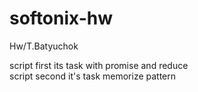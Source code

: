 # softonix-hw
Hw/T.Batyuchok

script first its task with promise and reduce <br>
script second it's task memorize pattern
